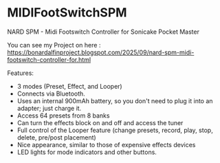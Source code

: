 # MIDIFootSwitchSPM
NARD SPM - Midi Footswitch Controller for Sonicake Pocket Master

You can see my Project on here : https://bonardalfinproject.blogspot.com/2025/09/nard-spm-midi-footswitch-controller-for.html

Features:
- 3 modes (Preset, Effect, and Looper)
- Connects via Bluetooth.
- Uses an internal 900mAh battery, so you don't need to plug it into an adapter; just charge it.
- Access 64 presets from 8 banks
- Can turn the effects block on and off and access the tuner
- Full control of the Looper feature (change presets, record, play, stop, delete, pre/post placement)
- Nice appearance, similar to those of expensive effects devices
- LED lights for mode indicators and other buttons.
